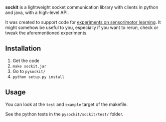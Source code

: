 **sockit** is a lightweight socket communication library with clients in python and java, with a high-level API.

It was created to support code for  [experiments on sensorimotor learning](http://fabien.benureau.com). It might somehow be useful to you, especially if you want to rerun, check or tweak the aforementioned experiments.

## Installation

1. Get the code
1. `make sockit.jar`
1. Go to `pysockit/`
1. `python setup.py install`

## Usage

You can look at the `test` and `example` target of the makefile.

See the python tests in the `pysockit/sockit/test/` folder.


